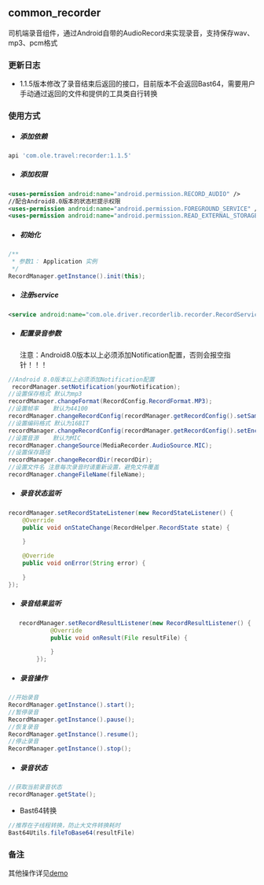 ## **common_recorder**

司机端录音组件，通过Android自带的AudioRecord来实现录音，支持保存wav、mp3、pcm格式

### 更新日志

- 1.1.5版本修改了录音结束后返回的接口，目前版本不会返回Bast64，需要用户手动通过返回的文件和提供的工具类自行转换

### 使用方式

- ##### 添加依赖

```groovy
api 'com.ole.travel:recorder:1.1.5'
```

- ##### 添加权限

```xml
<uses-permission android:name="android.permission.RECORD_AUDIO" />
//配合Android8.0版本的状态栏提示权限
<uses-permission android:name="android.permission.FOREGROUND_SERVICE" />
<uses-permission android:name="android.permission.READ_EXTERNAL_STORAGE" />
```

- ##### 初始化

```java
/**
 * 参数1： Application 实例
 */
RecordManager.getInstance().init(this);
```

- ##### 注册service

```xml
<service android:name="com.ole.driver.recorderlib.recorder.RecordService" />
```

- ##### 配置录音参数

  注意：Android8.0版本以上必须添加Notification配置，否则会报空指针！！！

```java
//Android 8.0版本以上必须添加Notification配置
 recordManager.setNotification(yourNotification);
//设置保存格式 默认为mp3
recordManager.changeFormat(RecordConfig.RecordFormat.MP3);
//设置帧率    默认为44100
recordManager.changeRecordConfig(recordManager.getRecordConfig().setSampleRate(44100));
//设置编码格式 默认为16BIT
recordManager.changeRecordConfig(recordManager.getRecordConfig().setEncodingConfig(AudioFormat.ENCODING_PCM_16BIT));
//设置音源    默认为MIC
recordManager.changeSource(MediaRecorder.AudioSource.MIC);
//设置保存路径
recordManager.changeRecordDir(recordDir);
//设置文件名 注意每次录音时请重新设置，避免文件覆盖
recordManager.changeFileName(fileName);
```

- ##### 录音状态监听

```java
recordManager.setRecordStateListener(new RecordStateListener() {
    @Override
    public void onStateChange(RecordHelper.RecordState state) {

    }

    @Override
    public void onError(String error) {

    }
});
```

- ##### 录音结果监听

```java
   recordManager.setRecordResultListener(new RecordResultListener() {
            @Override
            public void onResult(File resultFile) {

            }
        });
```

- ##### 录音操作

```java
//开始录音
RecordManager.getInstance().start();
//暂停录音
RecordManager.getInstance().pause();
//恢复录音
RecordManager.getInstance().resume();
//停止录音
RecordManager.getInstance().stop();
```

- ##### 录音状态

```java
//获取当前录音状态
recordManager.getState();
```
- Bast64转换

```java
//推荐在子线程转换，防止大文件转换耗时
Bast64Utils.fileToBase64(resultFile)
```

### 备注

其他操作详见[demo](https://gitlab.olafuwu.com/ole-terminal/ole-arc/android/common_recorder)